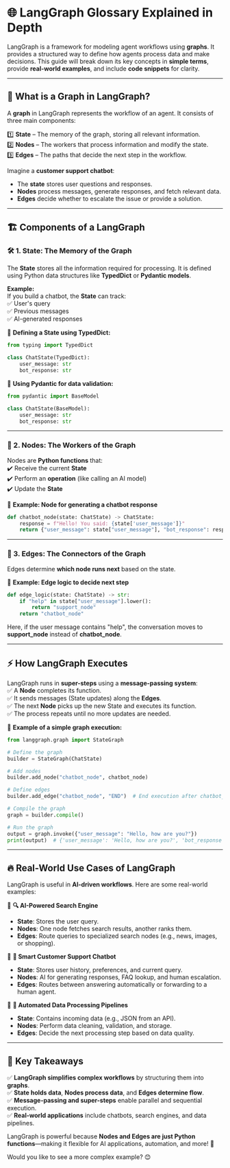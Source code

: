 # 🌐 LangGraph Glossary Explained in Depth  

LangGraph is a framework for modeling agent workflows using **graphs**. It provides a structured way to define how agents process data and make decisions. This guide will break down its key concepts in **simple terms**, provide **real-world examples**, and include **code snippets** for clarity.  

---

## 📌 What is a Graph in LangGraph?  

A **graph** in LangGraph represents the workflow of an agent. It consists of three main components:  

1️⃣ **State** – The memory of the graph, storing all relevant information.  
2️⃣ **Nodes** – The workers that process information and modify the state.  
3️⃣ **Edges** – The paths that decide the next step in the workflow.  

Imagine a **customer support chatbot**:  
- The **state** stores user questions and responses.  
- **Nodes** process messages, generate responses, and fetch relevant data.  
- **Edges** decide whether to escalate the issue or provide a solution.  

---

## 🏗️ Components of a LangGraph  

### 🛠️ 1. State: The Memory of the Graph  

The **State** stores all the information required for processing. It is defined using Python data structures like **TypedDict** or **Pydantic models**.  

**Example:**  
If you build a chatbot, the **State** can track:  
✅ User's query  
✅ Previous messages  
✅ AI-generated responses  

📌 **Defining a State using TypedDict:**  

```python
from typing import TypedDict

class ChatState(TypedDict):
    user_message: str
    bot_response: str
```

📌 **Using Pydantic for data validation:**  

```python
from pydantic import BaseModel

class ChatState(BaseModel):
    user_message: str
    bot_response: str
```

---

### 🧩 2. Nodes: The Workers of the Graph  

Nodes are **Python functions** that:  
✔️ Receive the current **State**  
✔️ Perform an **operation** (like calling an AI model)  
✔️ Update the **State**  

📌 **Example: Node for generating a chatbot response**  

```python
def chatbot_node(state: ChatState) -> ChatState:
    response = f"Hello! You said: {state['user_message']}"
    return {"user_message": state["user_message"], "bot_response": response}
```

---

### 🔗 3. Edges: The Connectors of the Graph  

Edges determine **which node runs next** based on the state.  

📌 **Example: Edge logic to decide next step**  

```python
def edge_logic(state: ChatState) -> str:
    if "help" in state["user_message"].lower():
        return "support_node"
    return "chatbot_node"
```

Here, if the user message contains "help", the conversation moves to **support_node** instead of **chatbot_node**.

---

## ⚡ How LangGraph Executes  

LangGraph runs in **super-steps** using a **message-passing system**:  
✅ A **Node** completes its function.  
✅ It sends messages (State updates) along the **Edges**.  
✅ The next **Node** picks up the new State and executes its function.  
✅ The process repeats until no more updates are needed.  

📌 **Example of a simple graph execution:**  

```python
from langgraph.graph import StateGraph

# Define the graph
builder = StateGraph(ChatState)

# Add nodes
builder.add_node("chatbot_node", chatbot_node)

# Define edges
builder.add_edge("chatbot_node", "END")  # End execution after chatbot_node

# Compile the graph
graph = builder.compile()

# Run the graph
output = graph.invoke({"user_message": "Hello, how are you?"})
print(output)  # {'user_message': 'Hello, how are you?', 'bot_response': 'Hello! You said: Hello, how are you?'}
```

---

## 🔥 Real-World Use Cases of LangGraph  

LangGraph is useful in **AI-driven workflows**. Here are some real-world examples:  

📌 **🔍 AI-Powered Search Engine**  
- **State**: Stores the user query.  
- **Nodes**: One node fetches search results, another ranks them.  
- **Edges**: Route queries to specialized search nodes (e.g., news, images, or shopping).  

📌 **💬 Smart Customer Support Chatbot**  
- **State**: Stores user history, preferences, and current query.  
- **Nodes**: AI for generating responses, FAQ lookup, and human escalation.  
- **Edges**: Routes between answering automatically or forwarding to a human agent.  

📌 **🤖 Automated Data Processing Pipelines**  
- **State**: Contains incoming data (e.g., JSON from an API).  
- **Nodes**: Perform data cleaning, validation, and storage.  
- **Edges**: Decide the next processing step based on data quality.  

---

## 🚀 Key Takeaways  

✅ **LangGraph simplifies complex workflows** by structuring them into **graphs**.  
✅ **State holds data**, **Nodes process data**, and **Edges determine flow**.  
✅ **Message-passing and super-steps** enable parallel and sequential execution.  
✅ **Real-world applications** include chatbots, search engines, and data pipelines.  

LangGraph is powerful because **Nodes and Edges are just Python functions**—making it flexible for AI applications, automation, and more! 🚀  

Would you like to see a more complex example? 😊